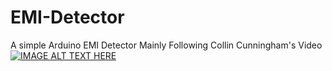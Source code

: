 # EMI-Detector
A simple Arduino EMI Detector
Mainly Following Collin Cunningham's Video
[![IMAGE ALT TEXT HERE](https://img.youtube.com/vi/YOUTUBE_VIDEO_ID_HERE/0.jpg)](https://www.youtube.com/watch?v=y1Bke3750WE)
